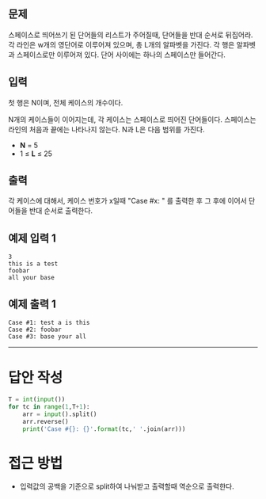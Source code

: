 ## 문제

스페이스로 띄어쓰기 된 단어들의 리스트가 주어질때, 단어들을 반대 순서로 뒤집어라. 각 라인은 w개의 영단어로 이루어져 있으며, 총 L개의 알파벳을 가진다. 각 행은 알파벳과 스페이스로만 이루어져 있다. 단어 사이에는 하나의 스페이스만 들어간다.

## 입력

첫 행은 N이며, 전체 케이스의 개수이다.

N개의 케이스들이 이어지는데, 각 케이스는 스페이스로 띄어진 단어들이다. 스페이스는 라인의 처음과 끝에는 나타나지 않는다. N과 L은 다음 범위를 가진다.

- **N** = 5
- 1 ≤ **L** ≤ 25

## 출력

각 케이스에 대해서, 케이스 번호가 x일때  "Case #x: " 를 출력한 후 그 후에 이어서 단어들을 반대 순서로 출력한다.

## 예제 입력 1

```
3
this is a test
foobar
all your base
```

## 예제 출력 1

```
Case #1: test a is this
Case #2: foobar
Case #3: base your all
```

------

# 답안 작성

```python
T = int(input())
for tc in range(1,T+1):
    arr = input().split()
    arr.reverse()
    print('Case #{}: {}'.format(tc,' '.join(arr)))
```

# 접근 방법

- 입력값의 공백을 기준으로 split하여 나눠받고 출력할때 역순으로 출력한다.